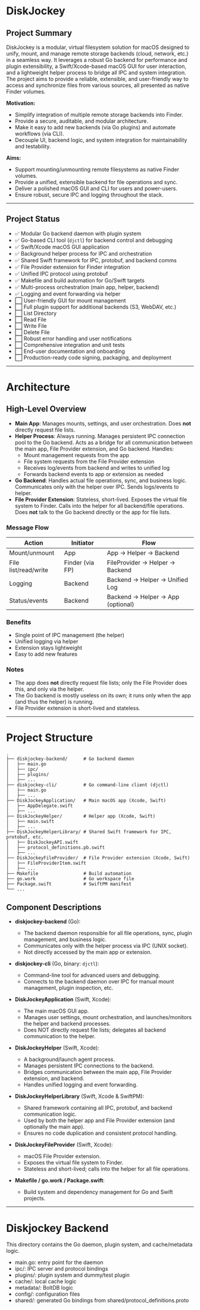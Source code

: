 # DiskJockey 
## Project Summary

DiskJockey is a modular, virtual filesystem solution for macOS designed to unify, mount, and manage remote storage backends (cloud, network, etc.) in a seamless way. It leverages a robust Go backend for performance and plugin extensibility, a Swift/Xcode-based macOS GUI for user interaction, and a lightweight helper process to bridge all IPC and system integration. The project aims to provide a reliable, extensible, and user-friendly way to access and synchronize files from various sources, all presented as native Finder volumes.

**Motivation:**  
- Simplify integration of multiple remote storage backends into Finder.
- Provide a secure, auditable, and modular architecture.
- Make it easy to add new backends (via Go plugins) and automate workflows (via CLI).
- Decouple UI, backend logic, and system integration for maintainability and testability.

**Aims:**  
- Support mounting/unmounting remote filesystems as native Finder volumes.
- Provide a unified, extensible backend for file operations and sync.
- Deliver a polished macOS GUI and CLI for users and power-users.
- Ensure robust, secure IPC and logging throughout the stack.

---

## Project Status

- ✅ Modular Go backend daemon with plugin system
- ✅ Go-based CLI tool (`djctl`) for backend control and debugging
- ✅ Swift/Xcode macOS GUI application
- ✅ Background helper process for IPC and orchestration
- ✅ Shared Swift framework for IPC, protobuf, and backend comms
- ✅ File Provider extension for Finder integration
- ✅ Unified IPC protocol using protobuf
- ✅ Makefile and build automation for Go/Swift targets
- ✅ Multi-process orchestration (main app, helper, backend)
- ✅ Logging and event forwarding via helper
- ⬜️ User-friendly GUI for mount management
- ⬜️ Full plugin support for additional backends (S3, WebDAV, etc.)
- ⬜️ List Directory
- ⬜️ Read File
- ⬜️ Write File
- ⬜️ Delete File
- ⬜️ Robust error handling and user notifications
- ⬜️ Comprehensive integration and unit tests
- ⬜️ End-user documentation and onboarding
- ⬜️ Production-ready code signing, packaging, and deployment

---

# Architecture

## High-Level Overview
- **Main App**: Manages mounts, settings, and user orchestration. Does **not** directly request file lists.
- **Helper Process**: Always running. Manages persistent IPC connection pool to the Go backend. Acts as a bridge for all communication between the main app, File Provider extension, and Go backend. Handles:
  - Mount management requests from the app
  - File system requests from the File Provider extension
  - Receives log/events from backend and writes to unified log
  - Forwards backend events to app or extension as needed
- **Go Backend**: Handles actual file operations, sync, and business logic. Communicates only with the helper over IPC. Sends logs/events to helper.
- **File Provider Extension**: Stateless, short-lived. Exposes the virtual file system to Finder. Calls into the helper for all backend/file operations. Does **not** talk to the Go backend directly or the app for file lists.

### Message Flow
| Action                | Initiator         | Flow                                 |
|-----------------------|-------------------|--------------------------------------|
| Mount/unmount         | App               | App → Helper → Backend               |
| File list/read/write  | Finder (via FP)   | FileProvider → Helper → Backend      |
| Logging               | Backend           | Backend → Helper → Unified Log       |
| Status/events         | Backend           | Backend → Helper → App (optional)    |

### Benefits
- Single point of IPC management (the helper)
- Unified logging via helper
- Extension stays lightweight
- Easy to add new features

### Notes
- The app does **not** directly request file lists; only the File Provider does this, and only via the helper.
- The Go backend is mostly useless on its own; it runs only when the app (and thus the helper) is running.
- File Provider extension is short-lived and stateless.

---

# Project Structure

```
.
├── diskjockey-backend/      # Go backend daemon
│   ├── main.go
│   ├── ipc/
│   ├── plugins/
│   ├── ...
├── diskjockey-cli/          # Go command-line client (djctl)
│   ├── main.go
│   ├── ...
├── DiskJockeyApplication/   # Main macOS app (Xcode, Swift)
│   ├── AppDelegate.swift
│   ├── ...
├── DiskJockeyHelper/        # Helper app (Xcode, Swift)
│   ├── main.swift
│   ├── ...
├── DiskJockeyHelperLibrary/ # Shared Swift framework for IPC, protobuf, etc.
│   ├── DiskJockeyAPI.swift
│   ├── protocol_definitions.pb.swift
│   ├── ...
├── DiskJockeyFileProvider/  # File Provider extension (Xcode, Swift)
│   ├── FileProviderItem.swift
│   ├── ...
├── Makefile                 # Build automation
├── go.work                  # Go workspace file
├── Package.swift            # SwiftPM manifest
└── ...
```

## Component Descriptions

- **diskjockey-backend** (Go):
  - The backend daemon responsible for all file operations, sync, plugin management, and business logic.
  - Communicates only with the helper process via IPC (UNIX socket).
  - Not directly accessed by the main app or extension.

- **diskjockey-cli** (Go, binary: `djctl`):
  - Command-line tool for advanced users and debugging.
  - Connects to the backend daemon over IPC for manual mount management, plugin inspection, etc.

- **DiskJockeyApplication** (Swift, Xcode):
  - The main macOS GUI app.
  - Manages user settings, mount orchestration, and launches/monitors the helper and backend processes.
  - Does NOT directly request file lists; delegates all backend communication to the helper.

- **DiskJockeyHelper** (Swift, Xcode):
  - A background/launch agent process.
  - Manages persistent IPC connections to the backend.
  - Bridges communication between the main app, File Provider extension, and backend.
  - Handles unified logging and event forwarding.

- **DiskJockeyHelperLibrary** (Swift, Xcode & SwiftPM):
  - Shared framework containing all IPC, protobuf, and backend communication logic.
  - Used by both the helper app and File Provider extension (and optionally the main app).
  - Ensures no code duplication and consistent protocol handling.

- **DiskJockeyFileProvider** (Swift, Xcode):
  - macOS File Provider extension.
  - Exposes the virtual file system to Finder.
  - Stateless and short-lived; calls into the helper for all file operations.

- **Makefile / go.work / Package.swift**:
  - Build system and dependency management for Go and Swift projects.

---

# Diskjockey Backend

This directory contains the Go daemon, plugin system, and cache/metadata logic.
- main.go: entry point for the daemon
- ipc/: IPC server and protocol bindings
- plugins/: plugin system and dummy/test plugin
- cache/: local cache logic
- metadata/: BoltDB logic
- config/: configuration files
- shared/: generated Go bindings from shared/protocol_definitions.proto
